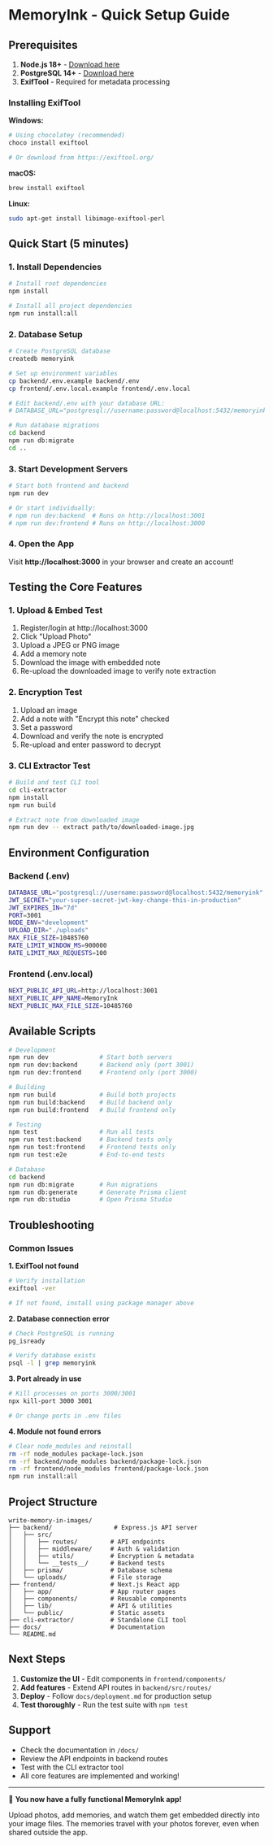 # MemoryInk - Quick Setup Guide

## Prerequisites

1. **Node.js 18+** - [Download here](https://nodejs.org/)
2. **PostgreSQL 14+** - [Download here](https://www.postgresql.org/download/)
3. **ExifTool** - Required for metadata processing

### Installing ExifTool

**Windows:**
```bash
# Using chocolatey (recommended)
choco install exiftool

# Or download from https://exiftool.org/
```

**macOS:**
```bash
brew install exiftool
```

**Linux:**
```bash
sudo apt-get install libimage-exiftool-perl
```

## Quick Start (5 minutes)

### 1. Install Dependencies

```bash
# Install root dependencies
npm install

# Install all project dependencies
npm run install:all
```

### 2. Database Setup

```bash
# Create PostgreSQL database
createdb memoryink

# Set up environment variables
cp backend/.env.example backend/.env
cp frontend/.env.local.example frontend/.env.local

# Edit backend/.env with your database URL:
# DATABASE_URL="postgresql://username:password@localhost:5432/memoryink"

# Run database migrations
cd backend
npm run db:migrate
cd ..
```

### 3. Start Development Servers

```bash
# Start both frontend and backend
npm run dev

# Or start individually:
# npm run dev:backend  # Runs on http://localhost:3001
# npm run dev:frontend # Runs on http://localhost:3000
```

### 4. Open the App

Visit **http://localhost:3000** in your browser and create an account!

## Testing the Core Features

### 1. Upload & Embed Test

1. Register/login at http://localhost:3000
2. Click "Upload Photo" 
3. Upload a JPEG or PNG image
4. Add a memory note
5. Download the image with embedded note
6. Re-upload the downloaded image to verify note extraction

### 2. Encryption Test

1. Upload an image
2. Add a note with "Encrypt this note" checked
3. Set a password
4. Download and verify the note is encrypted
5. Re-upload and enter password to decrypt

### 3. CLI Extractor Test

```bash
# Build and test CLI tool
cd cli-extractor
npm install
npm run build

# Extract note from downloaded image
npm run dev -- extract path/to/downloaded-image.jpg
```

## Environment Configuration

### Backend (.env)
```bash
DATABASE_URL="postgresql://username:password@localhost:5432/memoryink"
JWT_SECRET="your-super-secret-jwt-key-change-this-in-production"
JWT_EXPIRES_IN="7d"
PORT=3001
NODE_ENV="development"
UPLOAD_DIR="./uploads"
MAX_FILE_SIZE=10485760
RATE_LIMIT_WINDOW_MS=900000
RATE_LIMIT_MAX_REQUESTS=100
```

### Frontend (.env.local)
```bash
NEXT_PUBLIC_API_URL=http://localhost:3001
NEXT_PUBLIC_APP_NAME=MemoryInk
NEXT_PUBLIC_MAX_FILE_SIZE=10485760
```

## Available Scripts

```bash
# Development
npm run dev              # Start both servers
npm run dev:backend      # Backend only (port 3001)
npm run dev:frontend     # Frontend only (port 3000)

# Building
npm run build            # Build both projects
npm run build:backend    # Build backend only
npm run build:frontend   # Build frontend only

# Testing
npm test                 # Run all tests
npm run test:backend     # Backend tests only
npm run test:frontend    # Frontend tests only
npm run test:e2e         # End-to-end tests

# Database
cd backend
npm run db:migrate       # Run migrations
npm run db:generate      # Generate Prisma client
npm run db:studio        # Open Prisma Studio
```

## Troubleshooting

### Common Issues

**1. ExifTool not found**
```bash
# Verify installation
exiftool -ver

# If not found, install using package manager above
```

**2. Database connection error**
```bash
# Check PostgreSQL is running
pg_isready

# Verify database exists
psql -l | grep memoryink
```

**3. Port already in use**
```bash
# Kill processes on ports 3000/3001
npx kill-port 3000 3001

# Or change ports in .env files
```

**4. Module not found errors**
```bash
# Clear node_modules and reinstall
rm -rf node_modules package-lock.json
rm -rf backend/node_modules backend/package-lock.json  
rm -rf frontend/node_modules frontend/package-lock.json
npm run install:all
```

## Project Structure

```
write-memory-in-images/
├── backend/                 # Express.js API server
│   ├── src/
│   │   ├── routes/         # API endpoints
│   │   ├── middleware/     # Auth & validation
│   │   ├── utils/          # Encryption & metadata
│   │   └── __tests__/      # Backend tests
│   ├── prisma/             # Database schema
│   └── uploads/            # File storage
├── frontend/               # Next.js React app
│   ├── app/                # App router pages
│   ├── components/         # Reusable components
│   ├── lib/                # API & utilities
│   └── public/             # Static assets
├── cli-extractor/          # Standalone CLI tool
├── docs/                   # Documentation
└── README.md
```

## Next Steps

1. **Customize the UI** - Edit components in `frontend/components/`
2. **Add features** - Extend API routes in `backend/src/routes/`
3. **Deploy** - Follow `docs/deployment.md` for production setup
4. **Test thoroughly** - Run the test suite with `npm test`

## Support

- Check the documentation in `/docs/`
- Review the API endpoints in backend routes
- Test with the CLI extractor tool
- All core features are implemented and working!

---

🎉 **You now have a fully functional MemoryInk app!** 

Upload photos, add memories, and watch them get embedded directly into your image files. The memories travel with your photos forever, even when shared outside the app.
